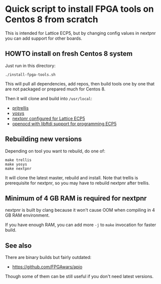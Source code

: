 # Quick script to install FPGA tools on Centos 8 from scratch

This is intended for Lattice ECP5, but by changing config
values in nextpnr you can add support for other boards.

## HOWTO install on fresh Centos 8 system

Just run in this directory:

    ./install-fpga-tools.sh

This will pull all dependencies, add repos, then build tools one by one that
are not packaged or prepared much for Centos 8.

Then it will clone and build into `/usr/local`:

 * [prjtrellis](https://github.com/YosysHQ/prjtrellis)
 * [yosys](https://github.com/YosysHQ/yosys)
 * [nextpnr configured for Lattice ECP5](https://github.com/YosysHQ/nextpnr)
 * [openocd with libftdi support for programming ECP5](http://openocd.org/)

## Rebuilding new versions

Depending on tool you want to rebuild, do one of:

    make trellis
    make yosys
    make nextpnr

It will clone the latest master, rebuild and install. Note that trellis is prerequisite for
nextpnr, so you may have to rebuild nextpnr after trellis.

## Minimum of 4 GB RAM is required for nextpnr

nextpnr is built by clang because it won't cause OOM when compiling in 4 GB RAM
environment.

If you have enough RAM, you can add more `-j` to `make` invocation for faster build.

## See also

There are binary builds but fairly outdated:

  * https://github.com/FPGAwars/apio

Though some of them can be still useful if you don't need latest versions.

